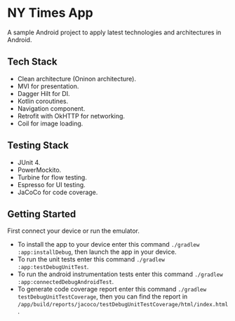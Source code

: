 
# NY Times App

A sample Android project to apply latest technologies and architectures in Android.





## Tech Stack
* Clean architecture (Oninon architecture).
* MVI for presentation.
* Dagger Hilt for DI.
* Kotlin coroutines.
* Navigation component.
* Retrofit with OkHTTP for networking.
* Coil for image loading.

## Testing Stack
* JUnit 4.
* PowerMockito.
* Turbine for flow testing.
* Espresso for UI testing.
* JaCoCo for code coverage.


## Getting Started
First connect your device or run the emulator.
* To install the app to your device enter this command `./gradlew :app:installDebug`, then launch the app in your device.
* To run the unit tests enter this command `./gradlew :app:testDebugUnitTest`.
* To run the android instrumentation tests enter this command `./gradlew :app:connectedDebugAndroidTest`.
* To generate code coverage report enter this command `./gradlew testDebugUnitTestCoverage`, then you can find the report in `/app/build/reports/jacoco/testDebugUnitTestCoverage/html/index.html`.

